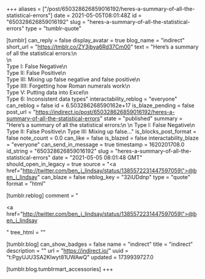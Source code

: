 +++
aliases = ["/post/650328626859016192/heres-a-summary-of-all-the-statistical-errors"]
date = 2021-05-05T08:01:48Z
id = "650328626859016192"
slug = "heres-a-summary-of-all-the-statistical-errors"
type = "tumblr-quote"

[tumblr]
can_reply = false
display_avatar = true
blog_name = "indirect"
short_url = "https://tmblr.co/ZY3jbya6Rd37Cm00"
text = "Here&rsquo;s a summary of all the statistical errors:\n<br/>\n<br/>Type I: False Negative\n<br/>Type II: False Positive\n<br/>Type III: Mixing up false negative and false positive\n<br/>Type IIII: Forgetting how Roman numerals work\n<br/>Type V: Putting data into Excel\n<br/>Type 6: Inconsistent data types"
interactability_reblog = "everyone"
can_reblog = false
id = 6.503286268590162e+17
is_blaze_pending = false
post_url = "https://indirect.io/post/650328626859016192/heres-a-summary-of-all-the-statistical-errors"
state = "published"
summary = "Here’s a summary of all the statistical errors:\n \n Type I: False Negative\n Type II: False Positive\n Type III: Mixing up false..."
is_blocks_post_format = false
note_count = 0.0
can_like = false
is_blazed = false
interactability_blaze = "everyone"
can_send_in_message = true
timestamp = 1620201708.0
id_string = "650328626859016192"
slug = "heres-a-summary-of-all-the-statistical-errors"
date = "2021-05-05 08:01:48 GMT"
should_open_in_legacy = true
source = "<a href=\"http://twitter.com/ben_j_lindsay/status/1385572231447597059\">@ben_j_lindsay</a>"
can_blaze = false
reblog_key = "32iUDdnp"
type = "quote"
format = "html"

[tumblr.reblog]
comment = "<p><a href=\"http://twitter.com/ben_j_lindsay/status/1385572231447597059\">@ben_j_lindsay</a></p>"
tree_html = ""

[tumblr.blog]
can_show_badges = false
name = "indirect"
title = "indirect"
description = ""
url = "https://indirect.io/"
uuid = "t:PgyUJU3SA2Klwyt81UWAwQ"
updated = 1739939727.0

[tumblr.blog.tumblrmart_accessories]
+++
